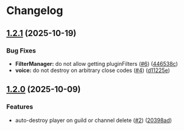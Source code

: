 # Changelog

## [1.2.1](https://github.com/execaman/discolink/compare/v1.2.0...v1.2.1) (2025-10-19)


### Bug Fixes

* **FilterManager:** do not allow getting pluginFilters ([#6](https://github.com/execaman/discolink/issues/6)) ([446538c](https://github.com/execaman/discolink/commit/446538c4027946c05ef9bf817dc53bf4d040c121))
* **voice:** do not destroy on arbitrary close codes ([#4](https://github.com/execaman/discolink/issues/4)) ([d11225e](https://github.com/execaman/discolink/commit/d11225eebb015ef1082705cecdbf6f4365e5d560))

## [1.2.0](https://github.com/execaman/discolink/compare/1.1.0...v1.2.0) (2025-10-09)

### Features

- auto-destroy player on guild or channel delete ([#2](https://github.com/execaman/discolink/issues/2)) ([20398ad](https://github.com/execaman/discolink/commit/20398adc78a436267a51065214f3bc5c6efe71d5))
